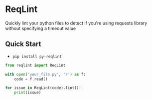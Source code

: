 # ReqLint

Quickly lint your python files to detect if you're using requests library without specifying a timeout value

## Quick Start
* `pip install py-reqlint`
```python
from reqlint import ReqLint

with open('your_file.py', 'r') as f:
    code = f.read()

for issue in ReqLint(code).lint():
    print(issue)
```
